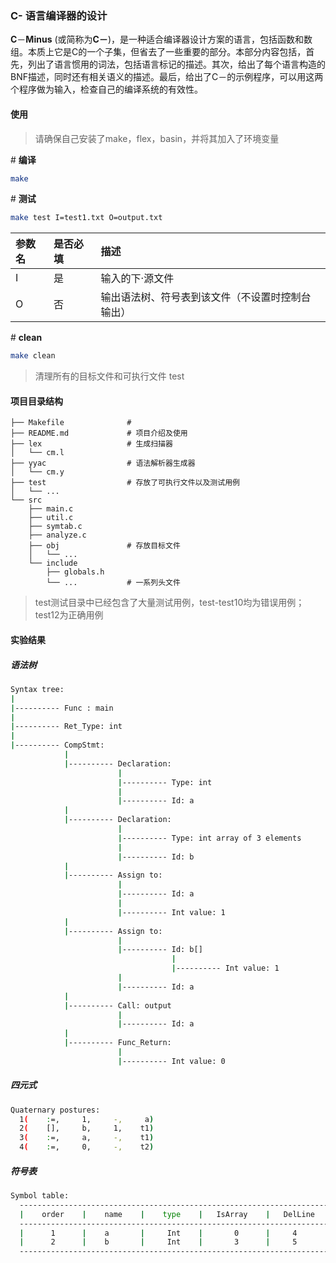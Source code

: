 ### C- 语言编译器的设计

**C**－**Minus** (或简称为**C－**)，是一种适合编译器设计方案的语言，包括函数和数组。本质上它是C的一个子集，但省去了一些重要的部分。本部分内容包括，首先，列出了语言惯用的词法，包括语言标记的描述。其次，给出了每个语言构造的BNF描述，同时还有相关语义的描述。最后，给出了C－的示例程序，可以用这两个程序做为输入，检查自己的编译系统的有效性。

#### 使用

> 请确保自己安装了make，flex，basin，并将其加入了环境变量

\# **编译**

```bash
make
```

\# **测试**


```bash
make test I=test1.txt O=output.txt
```
| 参数名 | 是否必填 | 描述                   |
| :------- | :------- | :--------------------- |
| I        | 是       | 输入的下·源文件         |
| O        | 否       | 输出语法树、符号表到该文件（不设置时控制台输出） |


\# **clean**

```bash
make clean
```

> 清理所有的目标文件和可执行文件 test



#### 项目目录结构

```
├── Makefile              # 
├── README.md             # 项目介绍及使用
├── lex					  # 生成扫描器
│   └── cm.l
├── yyac				  # 语法解析器生成器
│   └── cm.y
├── test                  # 存放了可执行文件以及测试用例
│   └── ...
└── src
    ├── main.c 
    ├──	util.c
    ├── symtab.c       
    ├── analyze.c  
    ├── obj				  # 存放目标文件
    │   └── ... 
    └── include
        ├── globals.h     
        └── ...           # 一系列头文件
```

> test测试目录中已经包含了大量测试用例，test-test10均为错误用例；test12为正确用例

#### 实验结果

##### 语法树

```bash
Syntax tree:
|
|---------- Func : main
|
|---------- Ret_Type: int
|
|---------- CompStmt:
            |
            |---------- Declaration:
                        |
                        |---------- Type: int
                        |
                        |---------- Id: a
            |
            |---------- Declaration:
                        |
                        |---------- Type: int array of 3 elements
                        |
                        |---------- Id: b
            |
            |---------- Assign to:
                        |
                        |---------- Id: a
                        |
                        |---------- Int value: 1
            |
            |---------- Assign to:
                        |
                        |---------- Id: b[]
                                    |
                                    |---------- Int value: 1
                        |
                        |---------- Id: a
            |
            |---------- Call: output
                        |
                        |---------- Id: a
            |
            |---------- Func_Return:
                        |
                        |---------- Int value: 0
```

##### 四元式

```bash
Quaternary postures:
  1(    :=,     1,     -,     a)
  2(    [],     b,     1,    t1)
  3(    :=,     a,     -,    t1)
  4(    :=,     0,     -,    t2)
```

##### 符号表

```bash
Symbol table:
  ---------------------------------------------------------------------
  |    order    |    name    |    type    |   IsArray    |   DelLine  |
  ---------------------------------------------------------------------
  |      1      |    a       |     Int    |       0      |     4      |
  |      2      |    b       |     Int    |       3      |     5      |
  ---------------------------------------------------------------------
```

